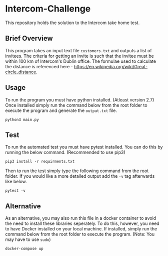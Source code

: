 # Intercom-Challenge
This repository holds the solution to the Intercom take home test.

## Brief Overview

This program takes an input text file `customers.txt` and outputs a list of invitees. The criteria for getting an invite is such that the invitee must be within 100 km of Intercom's Dublin office. The formulae used to calculate the distance is referenced here - https://en.wikipedia.org/wiki/Great-circle_distance.

## Usage

To run the program you must have python installed. (Atleast version 2.7) Once installed simply run the command below from the root folder to execute the program and generate the `output.txt` file.

```
python3 main.py
```

## Test

To run the automated test you must have pytest installed. You can do this by running the below command. (Recommended to use pip3)

```
pip3 install -r requirments.txt
```

Then to run the test simply type the following command from the root folder. If you would like a more detailed output add the `-v` tag afterwards like below.

```
pytest -v
```

## Alternative

As an alternative, you may also run this file in a docker container to avoid the need to install these libraries seperately. To do this, however, you need to have Docker installed on your local machine. If installed, simply run the command below from the root folder to execute the program. (Note: You may have to use `sudo`)

```
docker-compose up
```
